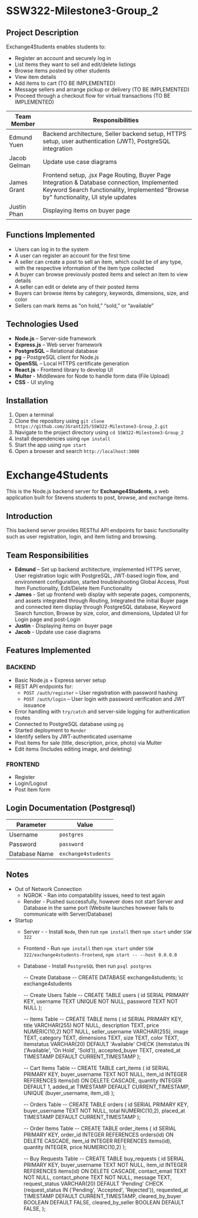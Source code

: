 # SSW322-Milestone3-Group_2

## Project Description

Exchange4Students enables students to:
- Register an account and securely log in
- List items they want to sell and edit/delete listings
- Browse items posted by other students
- View item details
- Add items to cart (TO BE IMPLEMENTED)
- Message sellers and arrange pickup or delivery (TO BE IMPLEMENTED)
- Proceed through a checkout flow for virtual transactions (TO BE IMPLEMENTED)

| Team Member      | Responsibilities |
|------------------|------------------|
| Edmund Yuen      | Backend architecture, Seller backend setup, HTTPS setup, user authentication (JWT), PostgreSQL integration |
| Jacob Gelman     | Update use case diagrams
| James Grant      | Frontend setup, .jsx Page Routing, Buyer Page Integration & Database connection, Implemented Keyword Search functionality, Implemented "Browse by" functionality, UI style updates
| Justin Phan      | Displaying items on buyer page

## Functions Implemented
- Users can log in to the system
- A user can register an account for the first time
- A seller can create a post to sell an item, which could be of any type, with the respective information of the item type collected
- A buyer can browse previously posted items and select an item to view details
- A seller can edit or delete any of their posted items
- Buyers can browse items by category, keywords, dimensions, size, and color
- Sellers can mark items as "on hold,” “sold,” or “available”

## Technologies Used

- **Node.js** – Server-side framework
- **Express.js** – Web server framework
- **PostgreSQL** – Relational database
- **pg** – PostgreSQL client for Node.js
- **OpenSSL** – Local HTTPS certificate generation
- **React.js** - Frontend library to develop UI
- **Multer** - Middleware for Node to handle form data (File Upload)
- **CSS** - UI styling

## Installation
1. Open a terminal
2. Clone the repository using `git clone https://github.com/JGrant225/SSW322-Milestone3-Group_2.git`
3. Navigate to the project directory using `cd SSW322-Milestone3-Group_2`
4. Install dependencies using `npm install` 
5. Start the app using `npm start`
6. Open a browser and search `http://localhost:3000`

# Exchange4Students

This is the Node.js backend server for **Exchange4Students**, a web application built for Stevens students to post, browse, and exchange items.

## Introduction

This backend server provides RESTful API endpoints for basic functionality such as user registration, login, and item listing and browsing.

## Team Responsibilities

- **Edmund** – Set up backend architecture, implemented HTTPS server, User registration logic with PostgreSQL, JWT-based login flow, and environment configuration, started troubleshooting Global Access, Post Item Functionality, Edit/Delete Item Functionality
- **James** - Set up frontend web display with seperate pages, components, and assets integrated through Routing, Integrated the initial Buyer page and connected item display through PostgreSQL database, Keyword Search function, Browse by size, color, and dimensions, Updated UI for Login page and post-Login
- **Justin** - Displaying items on buyer page
- **Jacob** - Update use case diagrams

## Features Implemented

### BACKEND
- Basic Node.js + Express server setup
- REST API endpoints for:
  - `POST /auth/register` – User registration with password hashing
  - `POST /auth/login` – User login with password verification and JWT issuance
- Error handling with `try/catch` and server-side logging for authentication routes
- Connected to PostgreSQL database using `pg`
- Started deployment to `Render`
- Identify sellers by JWT-authenticated username
- Post items for sale (title, description, price, photo) via Multer
- Edit items (Includes editing image, and deleting)

### FRONTEND
- Register
- Login/Logout
- Post item form

## Login Documentation (Postgresql)

| Parameter       | Value              |
|-----------------|--------------------|
| Username        | `postgres`         |
| Password        | `password`         |
| Database Name   | `exchange4students`|

## Notes
- Out of Network Connection
  - NGROK - Ran into compatability issues, need to test again
  - Render - Pushed successfully, however does not start Server and Database in the same port (Website launches however fails to communicate with Server/Database)
- Startup
  - Server - - Install `Node`, then run `npm install` then `npm start` under `SSW 322`
  - Frontend - Run `npm install` then `npm start` under `SSW 322/exchange4students-frontend`, `npm start -- --host 0.0.0.0`
  - Database - Install `PostgreSQL` then run `psql postgres`
    
    -- Create Database --
    CREATE DATABASE exchange4students;
    \c exchange4students

    -- Create Users Table --
    CREATE TABLE users (
      id SERIAL PRIMARY KEY,
      username TEXT UNIQUE NOT NULL,
      password TEXT NOT NULL
    );

    -- Items Table --
    CREATE TABLE items (
      id SERIAL PRIMARY KEY,
      title VARCHAR(255) NOT NULL,
      description TEXT,
      price NUMERIC(10,2) NOT NULL,
      seller_username VARCHAR(255),
      image TEXT,
      category TEXT,
      dimensions TEXT,
      size TEXT,
      color TEXT,
      itemstatus VARCHAR(20) DEFAULT 'Available' CHECK (itemstatus IN ('Available', 'On Hold', 'Sold')),
      accepted_buyer TEXT,
      created_at TIMESTAMP DEFAULT CURRENT_TIMESTAMP
    );

    -- Cart Items Table --
    CREATE TABLE cart_items (
      id SERIAL PRIMARY KEY,
      buyer_username TEXT NOT NULL,
      item_id INTEGER REFERENCES items(id) ON DELETE CASCADE,
      quantity INTEGER DEFAULT 1,
      added_at TIMESTAMP DEFAULT CURRENT_TIMESTAMP,
      UNIQUE (buyer_username, item_id)
    );

    -- Orders Table --
    CREATE TABLE orders (
      id SERIAL PRIMARY KEY,
      buyer_username TEXT NOT NULL,
      total NUMERIC(10,2),
      placed_at TIMESTAMP DEFAULT CURRENT_TIMESTAMP
    );

    -- Order Items Table --
    CREATE TABLE order_items (
      id SERIAL PRIMARY KEY,
      order_id INTEGER REFERENCES orders(id) ON DELETE CASCADE,
      item_id INTEGER REFERENCES items(id),
      quantity INTEGER,
      price NUMERIC(10,2)
    );

    -- Buy Requests Table --
    CREATE TABLE buy_requests (
      id SERIAL PRIMARY KEY,
      buyer_username TEXT NOT NULL,
      item_id INTEGER REFERENCES items(id) ON DELETE CASCADE,
      contact_email TEXT NOT NULL,
      contact_phone TEXT NOT NULL,
      message TEXT,
      request_status VARCHAR(20) DEFAULT 'Pending' CHECK (request_status IN ('Pending', 'Accepted', 'Rejected')),
      requested_at TIMESTAMP DEFAULT CURRENT_TIMESTAMP,
      cleared_by_buyer BOOLEAN DEFAULT FALSE,
      cleared_by_seller BOOLEAN DEFAULT FALSE,
    );